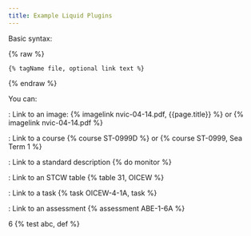 ```yaml
---
title: Example Liquid Plugins
---
```


Basic syntax:


{% raw %}
~~~~~~~~~~
{% tagName file, optional link text %}
~~~~~~~~~~
{% endraw %}


You can:

:   Link to an image:   {% imagelink nvic-04-14.pdf, {{page.title}} %} or {% imagelink nvic-04-14.pdf %}

:   Link to a course {% course ST-0999D %} or {% course ST-0999, Sea Term 1 %}

:   Link to a standard description {% do monitor %}

:   Link to an STCW table  {% table 31, OICEW %}

:   Link to a task {% task OICEW-4-1A, task %} 

:   Link to an assessment {% assessment ABE-1-6A %}

6
{% test abc, def %}